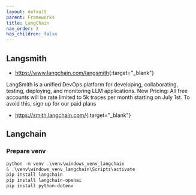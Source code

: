```yaml
---
layout: default
parent: Frameworks
title: LangChain
nav_order: 3
has_children: false
---
```


## Langsmith

- <https://www.langchain.com/langsmith>{:target="_blank"}

LangSmith is a unified DevOps platform for developing, collaborating, testing, deploying, and monitoring LLM applications.
New Pricing:
All free accounts will be rate limited to 5k traces per month starting on July 1st. To avoid this, sign up for our paid plans


- <https://smith.langchain.com/>{:target="_blank"}


## Langchain

### Prepare venv

``` powershell
python -m venv .\venv\windows_venv_langchain
& .\venv\windows_venv_langchain\Scripts\activate
pip install langchain
pip install langchain-openai
pip install python-dotenv
```
